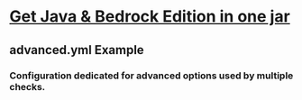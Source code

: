 # <a href="https://vagdedes.com/patreon">Get Java & Bedrock Edition in one jar</a>
 
## advanced.yml Example
### Configuration dedicated for advanced options used by multiple checks.
